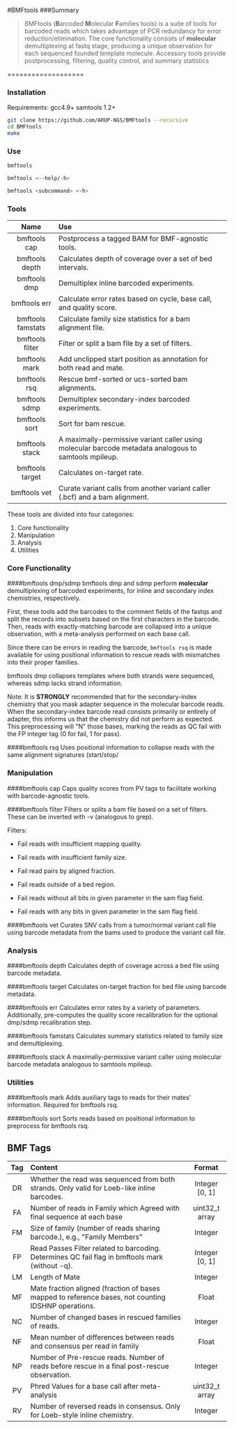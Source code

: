 #BMFtools
###Summary
>BMFtools (**B**arcoded **M**olecular **F**amilies tools) is a suite of tools for barcoded reads which takes advantage of PCR redundancy for error reduction/elimination. The core functionality consists of **molecular** demultiplexing at fastq stage, producing a unique observation for each sequenced founded template molecule. Accessory tools provide postprocessing, filtering, quality control, and summary statistics

===================


### Installation

Requirements:
gcc4.9+
samtools 1.2+

```bash
git clone https://github.com/ARUP-NGS/BMFtools --recursive
cd BMFtools
make
```

### Use

```bash
bmftools
```

```bash
bmftools <--help/-h>
```

```bash
bmftools <subcommand> <-h>
```

### Tools

Name | Use |
:---:|:----|
bmftools cap| Postprocess a tagged BAM for BMF-agnostic tools.|
bmftools depth| Calculates depth of coverage over a set of bed intervals.|
bmftools dmp| Demultiplex inline barcoded experiments.|
bmftools err| Calculate error rates based on cycle, base call, and quality score.|
bmftools famstats| Calculate family size statistics for a bam alignment file.|
bmftools filter| Filter or split a bam file by a set of filters.|
bmftools mark| Add unclipped start position as annotation for both read and mate.|
bmftools rsq| Rescue bmf-sorted or ucs-sorted bam alignments.|
bmftools sdmp| Demultiplex secondary-index barcoded experiments.|
bmftools sort| Sort for bam rescue.|
bmftools stack| A maximally-permissive variant caller using molecular barcode metadata analogous to samtools mpileup.|
bmftools target| Calculates on-target rate.|
bmftools vet| Curate variant calls from another variant caller (.bcf) and a bam alignment.|

These tools are divided into four categories:
  1. Core functionality
  2. Manipulation
  3. Analysis
  4. Utilities

### Core Functionality

####bmftools dmp/sdmp
bmftools dmp and sdmp perform **molecular** demultiplexing of barcoded experiments, for inline and secondary index chemistries, respectively.

First, these tools add the barcodes to the comment fields of the fastqs and split the records into subsets based on the first characters in the barcode.
Then, reads with exactly-matching barcode are collapsed into a unique observation, with a meta-analysis performed on each base call.

Since there can be errors in reading the barcode,
`bmftools rsq` is made available for using positional information to rescue reads with mismatches into their proper families.

bmftools dmp collapses templates where both strands were sequenced, whereas sdmp lacks strand information.

Note: It is **STRONGLY** recommended that for the secondary-index chemistry that you mask adapter sequence in the molecular barcode reads.
When the secondary-index barcode read consists primarily or entirely of adapter, this informs us that the chemistry did not perform as expected.
This preprocessing will "N" those bases, marking the reads as QC fail with the FP integer tag (0 for fail, 1 for pass).

####bmftools rsq
Uses positional information to collapse reads with the same alignment signatures (start/stop/

### Manipulation

####bmftools cap
Caps quality scores from PV tags to facilitate working with barcode-agnostic tools.

####bmftools filter
Filters or splits a bam file based on a set of filters. These can be inverted with -v (analogous to grep).

Filters:
  * Fail reads with insufficient mapping quality.

  * Fail reads with insufficient family size.

  * Fail read pairs by aligned fraction.

  * Fail reads outside of a bed region.

  * Fail reads without all bits in given parameter in the sam flag field.

  * Fail reads with any bits in given parameter in the sam flag field.

####bmftools vet
Curates SNV calls from a tumor/normal variant call file using barcode metadata from the bams used to produce the variant call file.

### Analysis

####bmftools depth
Calculates depth of coverage across a bed file using barcode metadata.

####bmftools target
Calculates on-target fraction for bed file using barcode metadata.

####bmftools err
Calculates error rates by a variety of parameters.
Additionally, pre-computes the quality score recalibration for the optional dmp/sdmp recalibration step.

####bmftools famstats
Calculates summary statistics related to family size and demultiplexing.

####bmftools stack
A maximally-permissive variant caller using molecular barcode metadata analogous to samtools mpileup.

### Utilities

####bmftools mark
Adds auxiliary tags to reads for their mates' information. Required for bmftools rsq.

####bmftools sort
Sorts reads based on positional information to preprocess for bmftools rsq.


## BMF Tags

Tag | Content | Format |
:----:|:-----|:-----:|
DR | Whether the read was sequenced from both strands. Only valid for Loeb-like inline barcodes. | Integer [0, 1] |
FA | Number of reads in Family which Agreed with final sequence at each base | uint32_t array |
FM | Size of family (number of reads sharing barcode.), e.g., "Family Members" | Integer |
FP | Read Passes Filter related to barcoding. Determines QC fail flag in bmftools mark (without -q).| Integer [0, 1]|
LM | Length of Mate | Integer |
MF | Mate fraction aligned (fraction of bases mapped to reference bases, not counting IDSHNP operations. | Float |
NC | Number of changed bases in rescued families of reads. | Integer |
NF | Mean number of differences between reads and consensus per read in family | Float |
NP | Number of Pre-rescue reads. Number of reads before rescue in a final post-rescue observation. | Integer |
PV | Phred Values for a base call after meta-analysis | uint32_t array |
RV | Number of reversed reads in consensus. Only for Loeb-style inline chemistry. | Integer |
